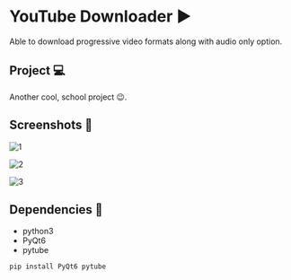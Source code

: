# YouTube Downloader ▶

Able to download progressive video formats along with audio only option.

## Project 💻

Another cool, school project 😉.

## Screenshots 📸

![1](https://user-images.githubusercontent.com/36320943/116395756-28c15980-a842-11eb-8920-61d8efe6cdd8.png)

![2](https://user-images.githubusercontent.com/36320943/116395770-2ced7700-a842-11eb-9bde-ed14a3f041dd.png)

![3](https://user-images.githubusercontent.com/36320943/116395778-2fe86780-a842-11eb-81e2-f8df8e3829f3.png)

## Dependencies 🐍

-   python3 <br/>
-   PyQt6 <br/>
-   pytube

```bash
pip install PyQt6 pytube
```
